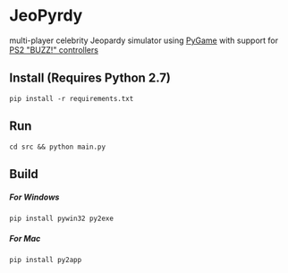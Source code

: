 # JeoPyrdy
multi-player celebrity Jeopardy simulator using [PyGame](https://www.pygame.org/) with support for [PS2 "BUZZ!" controllers](https://www.ebay.com/p/1234467844)

## Install (Requires Python 2.7)
```pip install -r requirements.txt```

## Run
```cd src && python main.py```

## Build
##### For Windows
```pip install pywin32 py2exe```
##### For Mac
```pip install py2app```